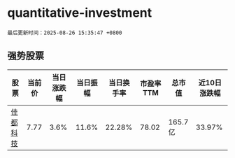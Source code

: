 # quantitative-investment

`最后更新时间：2025-08-26 15:35:47 +0800`

## 强势股票

|股票|当前价|当日涨跌幅|当日振幅|当日换手率|市盈率TTM|总市值|近10日涨跌幅|
|----|----|----|----|----|----|----|----|
|[佳都科技](https://xueqiu.com/S/SH600728)|7.77|3.6%|11.6%|22.28%|78.02|165.7亿|33.97%|
